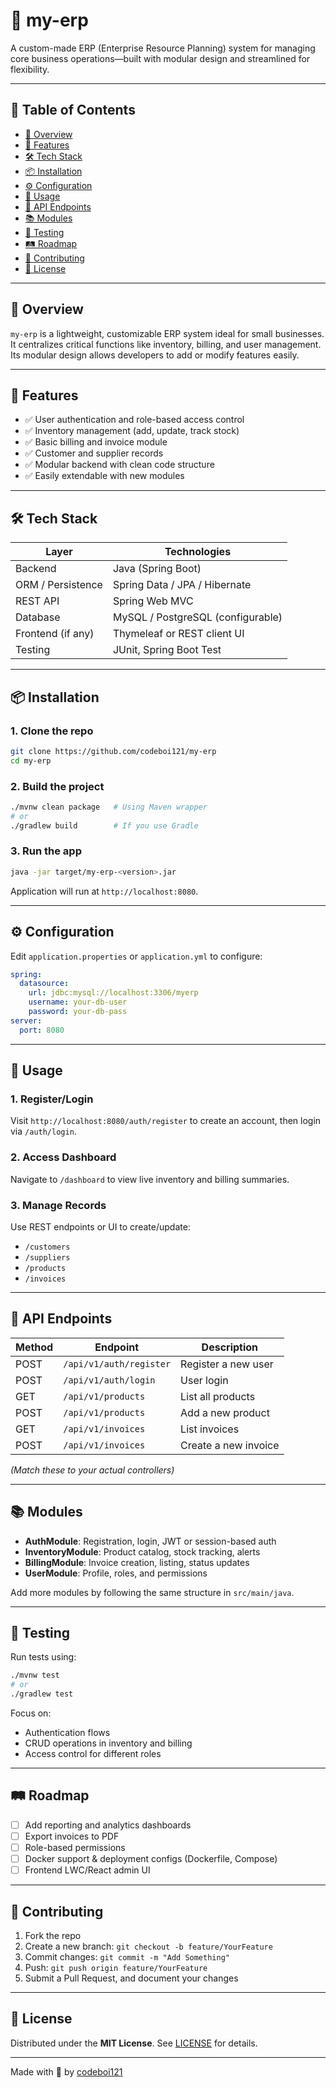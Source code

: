 # 🏢 my-erp

A custom-made ERP (Enterprise Resource Planning) system for managing core business operations—built with modular design and streamlined for flexibility.

---

## 🌟 Table of Contents

- [🚀 Overview](#-overview)  
- [🧩 Features](#-features)  
- [🛠 Tech Stack](#-tech-stack)  
- [📦 Installation](#-installation)  
- [⚙️ Configuration](#configuration)  
- [🚀 Usage](#usage)  
- [🔗 API Endpoints](#-api-endpoints)  
- [📚 Modules](#-modules)  
- [🧪 Testing](#testing)  
- [🛤 Roadmap](#roadmap)  
- [🤝 Contributing](#contributing)  
- [📄 License](#license)

---

## 🚀 Overview

`my-erp` is a lightweight, customizable ERP system ideal for small businesses. It centralizes critical functions like inventory, billing, and user management. Its modular design allows developers to add or modify features easily.

---

## 🧩 Features

- ✅ User authentication and role-based access control  
- ✅ Inventory management (add, update, track stock)  
- ✅ Basic billing and invoice module  
- ✅ Customer and supplier records  
- ✅ Modular backend with clean code structure  
- ✅ Easily extendable with new modules

---

## 🛠 Tech Stack

| Layer           | Technologies                       |
|----------------|-------------------------------------|
| Backend         | Java (Spring Boot)                 |
| ORM / Persistence | Spring Data / JPA / Hibernate     |
| REST API        | Spring Web MVC                    |
| Database        | MySQL / PostgreSQL (configurable) |
| Frontend (if any) | Thymeleaf or REST client UI      |
| Testing         | JUnit, Spring Boot Test           |

---

## 📦 Installation

### 1. Clone the repo
```bash
git clone https://github.com/codeboi121/my-erp
cd my-erp
```

### 2. Build the project

```bash
./mvnw clean package   # Using Maven wrapper
# or
./gradlew build        # If you use Gradle
```

### 3. Run the app

```bash
java -jar target/my-erp-<version>.jar
```

Application will run at `http://localhost:8080`.

---

## ⚙️ Configuration

Edit `application.properties` or `application.yml` to configure:

```yaml
spring:
  datasource:
    url: jdbc:mysql://localhost:3306/myerp
    username: your-db-user
    password: your-db-pass
server:
  port: 8080
```

---

## 🚀 Usage

### 1. Register/Login

Visit `http://localhost:8080/auth/register` to create an account, then login via `/auth/login`.

### 2. Access Dashboard

Navigate to `/dashboard` to view live inventory and billing summaries.

### 3. Manage Records

Use REST endpoints or UI to create/update:

* `/customers`
* `/suppliers`
* `/products`
* `/invoices`

---

## 🔗 API Endpoints

| Method | Endpoint                | Description          |
| ------ | ----------------------- | -------------------- |
| POST   | `/api/v1/auth/register` | Register a new user  |
| POST   | `/api/v1/auth/login`    | User login           |
| GET    | `/api/v1/products`      | List all products    |
| POST   | `/api/v1/products`      | Add a new product    |
| GET    | `/api/v1/invoices`      | List invoices        |
| POST   | `/api/v1/invoices`      | Create a new invoice |

*(Match these to your actual controllers)*

---

## 📚 Modules

* **AuthModule**: Registration, login, JWT or session-based auth
* **InventoryModule**: Product catalog, stock tracking, alerts
* **BillingModule**: Invoice creation, listing, status updates
* **UserModule**: Profile, roles, and permissions

Add more modules by following the same structure in `src/main/java`.

---

## 🧪 Testing

Run tests using:

```bash
./mvnw test
# or
./gradlew test
```

Focus on:

* Authentication flows
* CRUD operations in inventory and billing
* Access control for different roles

---

## 🛤 Roadmap

* [ ] Add reporting and analytics dashboards
* [ ] Export invoices to PDF
* [ ] Role-based permissions
* [ ] Docker support & deployment configs (Dockerfile, Compose)
* [ ] Frontend LWC/React admin UI

---

## 🤝 Contributing

1. Fork the repo
2. Create a new branch: `git checkout -b feature/YourFeature`
3. Commit changes: `git commit -m "Add Something"`
4. Push: `git push origin feature/YourFeature`
5. Submit a Pull Request, and document your changes

---

## 📄 License

Distributed under the **MIT License**. See [LICENSE](./LICENSE) for details.

---

Made with 💼 by [codeboi121](https://github.com/codeboi121)

````
